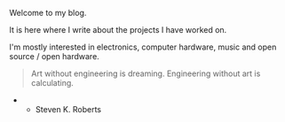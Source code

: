 
Welcome to my blog.

It is here where I write about the projects I have worked on.

I'm mostly interested in electronics, computer hardware, music and open source / open hardware.

> Art without engineering is dreaming. Engineering without art is calculating.
- * Steven K. Roberts

